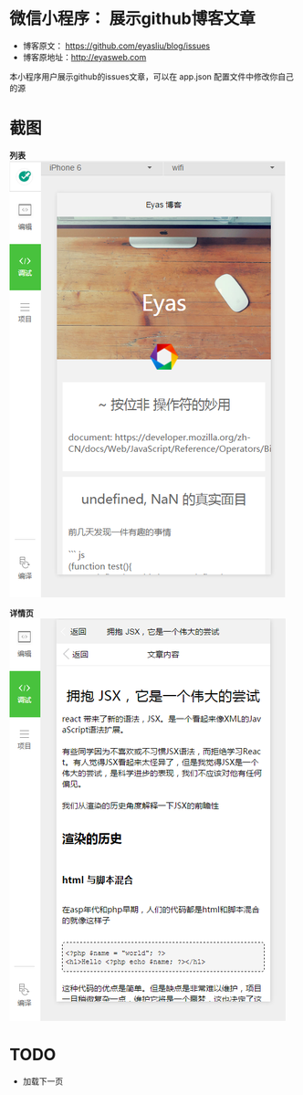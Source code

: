 # 微信小程序： 展示github博客文章

 - 博客原文： https://github.com/eyasliu/blog/issues
 - 博客原地址：http://eyasweb.com

本小程序用户展示github的issues文章，可以在 app.json 配置文件中修改你自己的源

# 截图

**列表**
![](./screenshots/list.png)

**详情页**
![](./screenshots/detail.png)

# TODO

 - 加载下一页